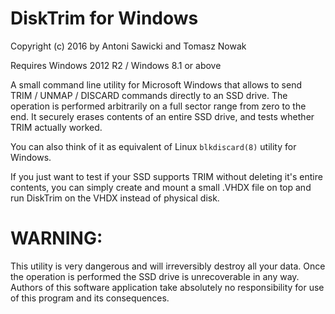 DiskTrim for Windows
====================
Copyright (c) 2016 by Antoni Sawicki and Tomasz Nowak

Requires Windows 2012 R2 / Windows 8.1 or above

A small command line utility for Microsoft Windows that allows to
send TRIM / UNMAP / DISCARD commands directly to an SSD drive.  The 
operation is performed arbitrarily on a full sector range from zero
to the end. It securely erases contents of an entire SSD drive, and
tests whether TRIM actually worked. 

You can also think of it as equivalent of Linux `blkdiscard(8)` utility for Windows.

If you just want to test if your SSD supports TRIM without deleting
it's entire contents, you can simply create and mount a small .VHDX
file on top and run DiskTrim on the VHDX instead of physical disk. 

# WARNING:
This utility is very dangerous and will irreversibly destroy all your data.
Once the operation is performed the SSD drive is unrecoverable in any way. 
Authors of this software application take absolutely no
responsibility for use of this program  and its consequences. 
